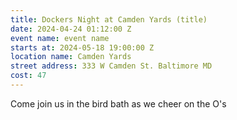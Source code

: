 ```yaml
---
title: Dockers Night at Camden Yards (title)
date: 2024-04-24 01:12:00 Z
event name: event name
starts at: 2024-05-18 19:00:00 Z
location name: Camden Yards
street address: 333 W Camden St. Baltimore MD
cost: 47
---
```


Come join us in the bird bath as we cheer on the O's